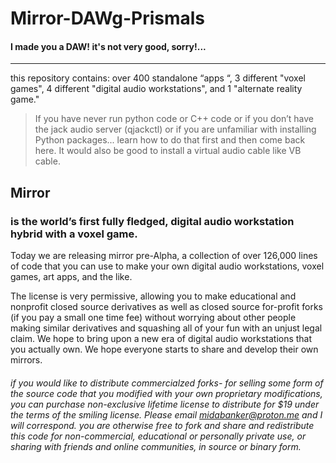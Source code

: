 # Mirror-DAWg-Prismals

#### I made you a DAW! it's not very good, sorry!...
---
this repository contains:
over 400 standalone “apps “, 
3 different "voxel games", 
4 different "digital audio workstations", 
and 1 "alternate reality game."

> If you have never run python code or C++ code or if you don’t have the jack audio server  (qjackctl) or if you are unfamiliar with installing Python packages... learn how to do that first and then come back here. It would also be good to install a virtual audio cable like VB cable.

## Mirror 
### is the world’s first fully fledged, digital audio workstation hybrid with a voxel game.

Today we are releasing mirror pre-Alpha, a collection of over 126,000 lines of code that you can use to make your own digital audio workstations, voxel games, art apps, and the like. 

The license is very permissive, allowing you to make educational and nonprofit closed source derivatives as well as closed source for-profit forks (if you pay a small one time fee) without worrying about other people making similar derivatives and squashing all of your fun with an unjust legal claim. We hope to bring upon a new era of digital audio workstations that you actually own. We hope everyone starts to share and develop their own mirrors.

###### if you would like to distribute commercialzed forks- for selling some form of the source code that you modified with your own proprietary modifications, you can purchase non-exclusive lifetime license to distribute for $19 under the terms of the smiling license. Please email midabanker@proton.me and I will correspond. you are otherwise free to fork and share and redistribute this code for non-commercial, educational or personally private use, or sharing with friends and online communities, in source or binary form.

